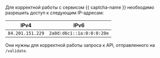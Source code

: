 Для корректной работы с сервисом {{ captcha-name }} необходимо разрешить доступ к следующим IP-адресам:

| IPv4             | IPv6                      |
| ---------------- | ------------------------- |
| `84.201.151.229` | `2a0d:d6c1::1a:0:0:0:20e` |

Они нужны для корректной работы запроса к API, отправленного на `/validate`.
